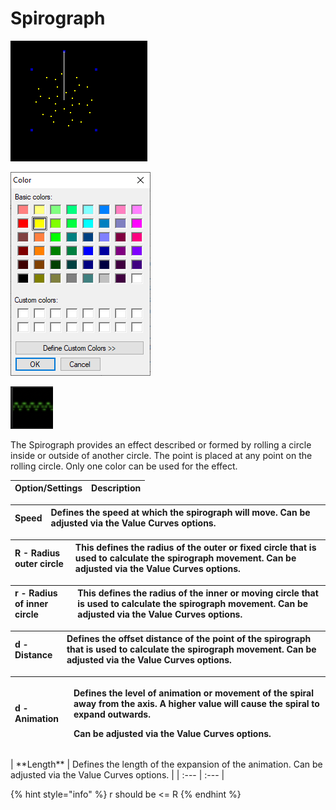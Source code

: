 # Spirograph

![Icon](../../.gitbook/assets/image%20%28633%29.png)

![Sequencer Grid](../../.gitbook/assets/image%20%28744%29.png)

![](../../.gitbook/assets/image%20%28186%29.png)

The Spirograph provides an effect described or formed by rolling a circle inside or outside of another circle. The point is placed at any point on the rolling circle. Only one color can be used for the effect.

| Option/Settings | Description |
| :--- | :--- |


| **Speed** | Defines the speed at which the spirograph will move. Can be adjusted via the Value Curves options. |
| :--- | :--- |


| **R - Radius outer circle** | This defines the radius of the outer or fixed circle that is used to calculate the spirograph movement. Can be adjusted via the Value Curves options. |
| :--- | :--- |


| **r - Radius of inner circle** | This defines the radius of the inner or moving circle that is used to calculate the spirograph movement. Can be adjusted via the Value Curves options. |
| :--- | :--- |


| **d - Distance** | Defines the offset distance of the point of the spirograph that is used to calculate the spirograph movement. Can be adjusted via the Value Curves options. |
| :--- | :--- |


<table>
  <thead>
    <tr>
      <th style="text-align:left"><b>d - Animation</b>
      </th>
      <th style="text-align:left">
        <p>Defines the level of animation or movement of the spiral away from the
          axis. A higher value will cause the spiral to expand outwards.</p>
        <p>Can be adjusted via the Value Curves options.</p>
      </th>
    </tr>
  </thead>
  <tbody></tbody>
</table>| **Length** | Defines the length of the expansion of the animation. Can be adjusted via the Value Curves options. |
| :--- | :--- |


{% hint style="info" %}
r should be &lt;= R
{% endhint %}

